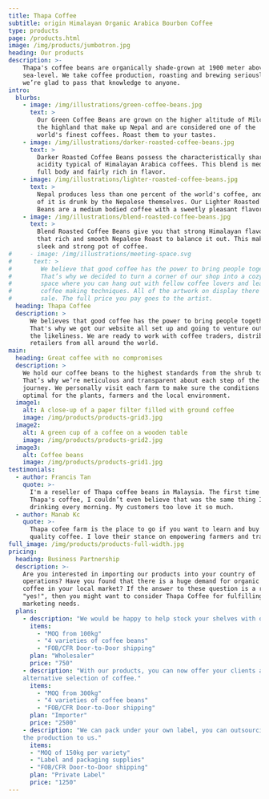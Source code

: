 ```yaml
---
title: Thapa Coffee
subtitle: origin Himalayan Organic Arabica Bourbon Coffee
type: products
page: /products.html
image: /img/products/jumbotron.jpg
heading: Our products
description: >-
    Thapa's coffee beans are organically shade-grown at 1900 meter above the
    sea-level. We take coffee production, roasting and brewing seriously and
    we’re glad to pass that knowledge to anyone.
intro:
  blurbs:
    - image: /img/illustrations/green-coffee-beans.jpg
      text: >
        Our Green Coffee Beans are grown on the higher altitude of Milche, one of
        the highland that make up Nepal and are considered one of the
        world's finest coffees. Roast them to your tastes.
    - image: /img/illustrations/darker-roasted-coffee-beans.jpg
      text: >
        Darker Roasted Coffee Beans possess the characteristically sharp, winey
        acidity typical of Himalayan Arabica coffees. This blend is medium to
        full body and fairly rich in flavor.
    - image: /img/illustrations/lighter-roasted-coffee-beans.jpg
      text: >
        Nepal produces less than one percent of the world's coffee, and most
        of it is drunk by the Nepalese themselves. Our Lighter Roasted Coffee
        Beans are a medium bodied coffee with a sweetly pleasant flavor.
    - image: /img/illustrations/blend-roasted-coffee-beans.jpg
      text: >
        Blend Roasted Coffee Beans give you that strong Himalayan flavor with
        that rich and smooth Nepalese Roast to balance it out. This makes for a
        sleek and strong pot of coffee.
#     - image: /img/illustrations/meeting-space.svg
#      text: >
#        We believe that good coffee has the power to bring people together.
#        That’s why we decided to turn a corner of our shop into a cozy meeting
#        space where you can hang out with fellow coffee lovers and learn about
#        coffee making techniques. All of the artwork on display there is for
#        sale. The full price you pay goes to the artist.
  heading: Thapa Coffee
  description: >
      We believes that good coffee has the power to bring people together.
      That's why we got our website all set up and going to venture out to meet
      the likeliness. We are ready to work with coffee traders, distributors,
      retailers from all around the world.
main:
  heading: Great coffee with no compromises
  description: >
    We hold our coffee beans to the highest standards from the shrub to the cup.
    That’s why we’re meticulous and transparent about each step of the coffee’s
    journey. We personally visit each farm to make sure the conditions are
    optimal for the plants, farmers and the local environment.
  image1:
    alt: A close-up of a paper filter filled with ground coffee
    image: /img/products/products-grid3.jpg
  image2:
    alt: A green cup of a coffee on a wooden table
    image: /img/products/products-grid2.jpg
  image3:
    alt: Coffee beans
    image: /img/products/products-grid1.jpg
testimonials:
  - author: Francis Tan
    quote: >-
      I'm a reseller of Thapa coffee beans in Malaysia. The first time I tried
      Thapa's coffee, I couldn’t even believe that was the same thing I’ve been
      drinking every morning. My customers too love it so much.
  - author: Manab Kc
    quote: >-
      Thapa cofee farm is the place to go if you want to learn and buy the best
      quality coffee. I love their stance on empowering farmers and transparency.
full_image: /img/products/products-full-width.jpg
pricing:
  heading: Business Partnership
  description: >-
    Are you interested in importing our products into your country of
    operations? Have you found that there is a huge demand for organic
    coffee in your local market? If the answer to these question is a resounding
    "yes!", then you might want to consider Thapa Coffee for fulfilling your
    marketing needs.
  plans:
    - description: "We would be happy to help stock your shelves with our products."
      items:
        - "MOQ from 100kg"
        - "4 varieties of coffee beans"
        - "FOB/CFR Door-to-Door shipping"
      plan: "Wholesaler"
      price: "750"
    - description: "With our products, you can now offer your clients a new
    alternative selection of coffee."
      items:
        - "MOQ from 300kg"
        - "4 varieties of coffee beans"
        - "FOB/CFR Door-to-Door shipping"
      plan: "Importer"
      price: "2500"
    - description: "We can pack under your own label, you can outsourcing
    the production to us."
      items:
      - "MOQ of 150kg per variety"
      - "Label and packaging supplies"
      - "FOB/CFR Door-to-Door shipping"
      plan: "Private Label"
      price: "1250"
---
```

